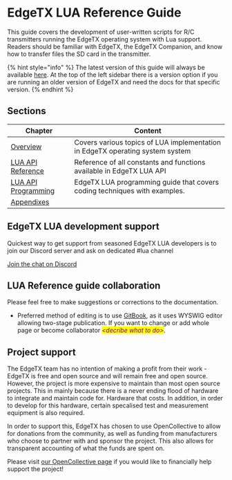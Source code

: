 # EdgeTX LUA Reference Guide

This guide covers the development of user-written scripts for R/C transmitters running the EdgeTX operating system with Lua support. Readers should be familiar with EdgeTX, the EdgeTX Companion, and know how to transfer files the SD card in the transmitter.

{% hint style="info" %}
The latest version of this guide will always be available [here](https://luadoc.edgetx.org). At the top of the left sidebar there is a version option if you are running an older version of EdgeTX and need the docs for that specific version.
{% endhint %}

## Sections

| Chapter                                     | Content                                                                       |
| ------------------------------------------- | ----------------------------------------------------------------------------- |
| [Overview](overview/)                       | Covers various topics of LUA implementation in EdgeTX operating system system |
| [LUA API Reference](lua-api-reference/)     | Reference of all constants and functions available in EdgeTX LUA API          |
| [LUA API Programming](lua-api-programming/) | EdgeTX LUA programming guide that covers coding techniques with examples.     |
| [Appendixes](appendix/)                     |                                                                               |

## EdgeTX LUA development support

Quickest way to get support from seasoned EdgeTX LUA developers is to join our Discord server and ask on dedicated #lua channel

[Join the chat on Discord](https://discord.gg/DrHkAn28sq)

## LUA Reference guide collaboration

Please feel free to make suggestions or corrections to the documentation.

* Preferred method of editing is to use [GitBook](https://www.gitbook.com), as it uses WYSWIG editor allowing two-stage publication. If you want to change or add whole page or become collaborator _<mark style="color:purple;">\<decribe what to do></mark>_.

## Project support

The EdgeTX team has no intention of making a profit from their work - EdgeTX is free and open source and will remain free and open source. However, the project is more expensive to maintain than most open source projects. This in mainly because there is a never ending flood of hardware to integrate and maintain code for. Hardware that costs. In addition, in order to develop for this hardware, certain specalised test and measurement equipment is also required.

In order to support this, EdgeTX has chosen to use OpenCollective to allow for donations from the community, as well as funding from manufacturers who choose to partner with and sponsor the project. This also allows for transparent accounting of what the funds are spent on.

Please visit [our OpenCollective page](https://opencollective.com/edgetx) if you would like to financially help support the project!
